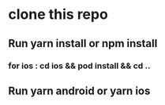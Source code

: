 
# clone this repo 
## Run yarn install or npm install 
### for ios :  cd ios && pod install && cd .. 

## Run yarn android or yarn ios 